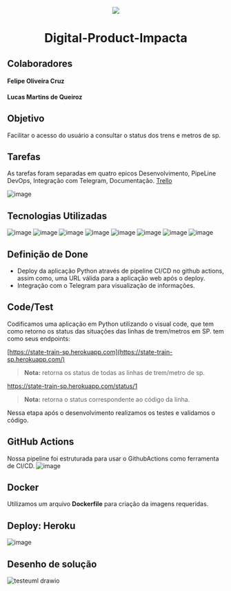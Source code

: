 <p align="center">
<img src="http://img.shields.io/static/v1?label=STATUS&message=EM%20DESENVOLVIMENTO&color=GREEN&style=for-the-badge"/>
</p>

<h1 align="center"> Digital-Product-Impacta </h1>
<h2> Colaboradores </h2>
<h4> Felipe Oliveira Cruz </h4>
<h4> Lucas Martins de Queiroz </h4>

## Objetivo
Facilitar o acesso do usuário a consultar o status dos trens e metros de sp.

## Tarefas
As tarefas foram separadas em quatro epicos Desenvolvimento, PipeLine DevOps, Integração com Telegram, Documentação.
[Trello](https://trello.com/b/FPNtwsIM/digital-product-impacta)

![image](https://user-images.githubusercontent.com/52111260/197317992-e88579db-598c-4aa1-9b2a-b600a5e6f03b.png)

## Tecnologias Utilizadas
![image](https://img.shields.io/badge/Python-14354C?style=for-the-badge&logo=python&logoColor=white)
![image](https://img.shields.io/badge/Heroku-430098?style=for-the-badge&logo=heroku&logoColor=white)
![image](https://img.shields.io/badge/Git-E34F26?style=for-the-badge&logo=git&logoColor=white)
![image](https://img.shields.io/badge/GitHub-100000?style=for-the-badge&logo=github&logoColor=white)
![image](https://img.shields.io/badge/Docker-2496ED?style=for-the-badge&logo=docker&logoColor=white)
![image](https://img.shields.io/badge/Trello-0052CC?style=for-the-badge&logo=trello&logoColor=white)
![image](https://img.shields.io/badge/GitHub_Actions-2088FF?style=for-the-badge&logo=github-actions&logoColor=white)
![image](https://img.shields.io/badge/VSCode-0078D4?style=for-the-badge&logo=visual%20studio%20code&logoColor=white)

## Definição de Done

 - Deploy da aplicação Python através de pipeline CI/CD no github actions, assim como, uma URL válida para a aplicação web após o deploy.
 - Integração com o Telegram para visualização de informações.

## Code/Test

Codificamos uma aplicação em Python utilizando o visual code, que tem como retorno os status das situações das linhas de trem/metros em SP.
tem como seus endpoints:

[https://state-train-sp.herokuapp.com](https://state-train-sp.herokuapp.com/)
   > **Nota:** retorna os status de todas as linhas de trem/metro de sp.
   
https://state-train-sp.herokuapp.com/status/1
> **Nota:** retorna o status correspondente ao código da linha.

Nessa etapa após o desenvolvimento realizamos os testes e validamos o código.

## GitHub Actions 

Nossa pipeline foi estruturada para usar o GithubActions como ferramenta de CI/CD.
![image](https://user-images.githubusercontent.com/52111260/197317604-dbf847f0-5628-4859-8901-e9357814c462.png)

## Docker
Utilizamos um arquivo **Dockerfile** para criação da imagens requeridas.

## Deploy: Heroku

![image](https://user-images.githubusercontent.com/52111260/197317834-8ecf76d4-3c61-4bf5-b8b2-f9a727df14dc.png)

## Desenho de solução
![testeuml drawio](https://user-images.githubusercontent.com/56937166/197299234-6b965406-4ddf-40f5-bd05-301bd12e6826.png)


